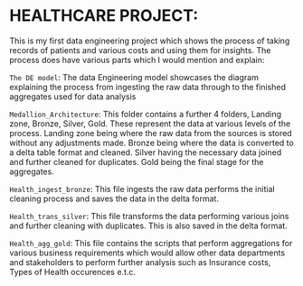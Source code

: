 # HEALTHCARE PROJECT:

This is my first data engineering project which shows the process of taking records of patients and various costs and using them for insights.
The process does have various parts which I would mention and explain:

`The DE model`: The data Engineering model showcases the diagram explaining the process from ingesting the raw data through to the finished aggregates used for data analysis

`Medallion_Architecture`: This folder contains a further 4 folders, Landing zone, Bronze, Silver, Gold. These represent the data at various levels of the process. Landing zone being where the raw data from the sources is stored without any adjustments made. Bronze being where the data is converted to a delta table format and cleaned. Silver having the necessary data joined and further cleaned for duplicates. Gold being the final stage for the aggregates.

`Health_ingest_bronze`: This file ingests the raw data performs the initial cleaning process and saves the data in the delta format.

`Health_trans_silver`: This file transforms the data performing various joins and further cleaning with duplicates. This is also saved in the delta format.

`Health_agg_gold`: This file contains the scripts that perform aggregations for various business requirements which would allow other data departments and stakeholders to perform further analysis such as Insurance costs, Types of Health occurences e.t.c.
